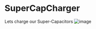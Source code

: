 # SuperCapCharger
Lets charge our Super-Capacitors
![image](https://github.com/MarioChiaparini/SuperCapCharger/assets/45772937/be5bc70d-6f92-49b2-82a7-a7f1e9d8dfd7)
